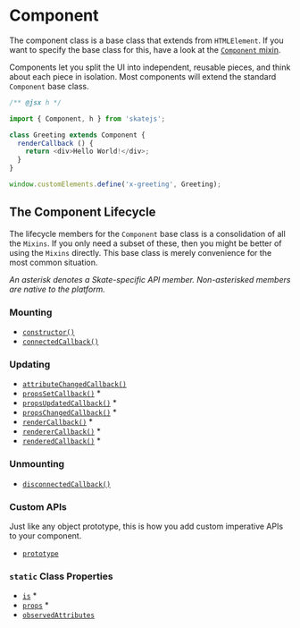 # Component

The component class is a base class that extends from `HTMLElement`. If you want to specify the base class for this, have a look at the [`Component` mixin](Mixins.md#component-base--render).

Components let you split the UI into independent, reusable pieces, and think about each piece in isolation. Most components will extend the standard `Component` base class.

```js
/** @jsx h */

import { Component, h } from 'skatejs';

class Greeting extends Component {
  renderCallback () {
    return <div>Hello World!</div>;
  }
}

window.customElements.define('x-greeting', Greeting);
```

## The Component Lifecycle

The lifecycle members for the `Component` base class is a consolidation of all the `Mixins`. If you only need a subset of these, then you might be better of using the `Mixins` directly. This base class is merely convenience for the most common situation.

*An asterisk denotes a Skate-specific API member. Non-asterisked members are native to the platform.*

### Mounting

- [`constructor()`](#constructor)
- [`connectedCallback()`](#connectedcallback)

### Updating

- [`attributeChangedCallback()`](#attributechangedcallback)
- [`propsSetCallback()`](#propsSetCallback) *
- [`propsUpdatedCallback()`](#propsUpdatedCallback) *
- [`propsChangedCallback()`](#propsChangedCallback) *
- [`renderCallback()`](#rendercallback) *
- [`rendererCallback()`](#rendererCallback) *
- [`renderedCallback()`](#renderedcallback) *

### Unmounting

- [`disconnectedCallback()`](#disconnectedcallback---supersedes-static-detached)

### Custom APIs

Just like any object prototype, this is how you add custom imperative APIs to your component.

- [`prototype`](#prototype)

### `static` Class Properties

- [`is`](#static-is) *
- [`props`](#static-props) *
- [`observedAttributes`](#static-observedattributes)

